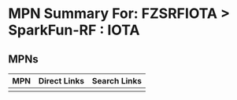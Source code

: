 



# MPN Summary For: FZSRFIOTA > SparkFun-RF : IOTA

## MPNs
  

|MPN|Direct Links|Search Links|
| :--- | :--- | :--- |
||||
